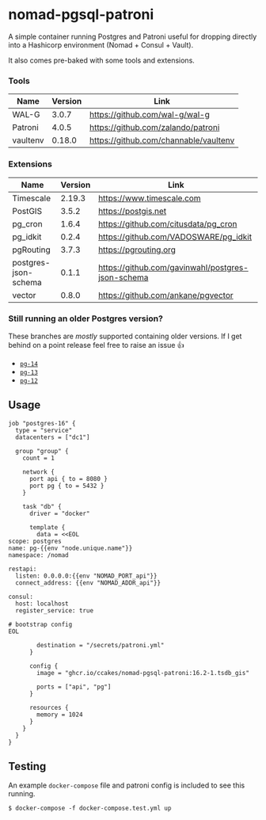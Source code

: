 # nomad-pgsql-patroni

A simple container running Postgres and Patroni useful for dropping directly into a Hashicorp environment (Nomad + Consul + Vault).

It also comes pre-baked with some tools and extensions.

### Tools

| Name | Version | Link |
|--|--|--|
| WAL-G | 3.0.7 | https://github.com/wal-g/wal-g |
| Patroni | 4.0.5 | https://github.com/zalando/patroni |
| vaultenv | 0.18.0 | https://github.com/channable/vaultenv |

### Extensions

| Name | Version | Link |
|--|--|--|
| Timescale | 2.19.3 | https://www.timescale.com |
| PostGIS | 3.5.2 | https://postgis.net |
| pg_cron | 1.6.4 | https://github.com/citusdata/pg_cron |
| pg_idkit | 0.2.4 | https://github.com/VADOSWARE/pg_idkit |
| pgRouting | 3.7.3 | https://pgrouting.org |
| postgres-json-schema | 0.1.1 | https://github.com/gavinwahl/postgres-json-schema |
| vector | 0.8.0 | https://github.com/ankane/pgvector |

### Still running an older Postgres version?

These branches are *mostly* supported containing older versions. If I get behind on a point release feel free to raise an issue :thumbsup:

- [`pg-14`](https://github.com/ccakes/nomad-pgsql-patroni/tree/pg-14)
- [`pg-13`](https://github.com/ccakes/nomad-pgsql-patroni/tree/pg-13)
- [`pg-12`](https://github.com/ccakes/nomad-pgsql-patroni/tree/pg-12)

## Usage

```hcl
job "postgres-16" {
  type = "service"
  datacenters = ["dc1"]

  group "group" {
    count = 1

    network {
      port api { to = 8080 }
      port pg { to = 5432 }
    }

    task "db" {
      driver = "docker"

      template {
        data = <<EOL
scope: postgres
name: pg-{{env "node.unique.name"}}
namespace: /nomad

restapi:
  listen: 0.0.0.0:{{env "NOMAD_PORT_api"}}
  connect_address: {{env "NOMAD_ADDR_api"}}

consul:
  host: localhost
  register_service: true

# bootstrap config
EOL

        destination = "/secrets/patroni.yml"
      }

      config {
        image = "ghcr.io/ccakes/nomad-pgsql-patroni:16.2-1.tsdb_gis"

        ports = ["api", "pg"]
      }

      resources {
        memory = 1024
      }
    }
  }
}

```

## Testing

An example `docker-compose` file and patroni config is included to see this running.
```shell
$ docker-compose -f docker-compose.test.yml up
```
